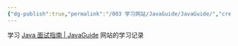 ```yaml
---
{"dg-publish":true,"permalink":"/003 学习网站/JavaGuide/JavaGuide/","created":"2024-05-08T11:12:47.021+08:00","updated":"2024-06-01T10:48:11.385+08:00"}
---
```


学习 [Java 面试指南 | JavaGuide](https://javaguide.cn) 网站的学习记录